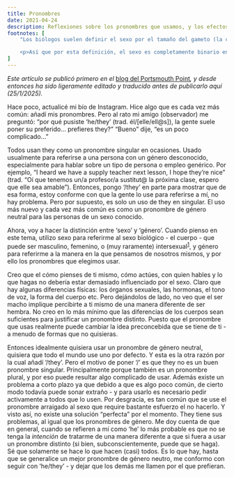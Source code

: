 ```yaml
---
title: Pronombres
date: 2021-04-24
description: Reflexiones sobre los pronombres que usamos, y los efectos que tienen en nosotros.
footnotes: [
    "Los biólogos suelen definir el sexo por el tamaño del gameto (la célula del sexo). El sexo con la célula más grande (el óvulo) es femenino, el más pequeño (el espermatozoide) masculino. Se usa en vez de los cromosomas u otros métodos porque es consistente en todo el reino animal y vegetal, y tiene en cuenta las especies que determinan el sexo por otras maneras (el miembro más grande/dominante de un grupo, hormonas, cambios causados por (potenciales) parejas sexuales, etc), o que son <a href='https://es.wikipedia.org/wiki/Hermafrodita'>hermafroditas</a>.</p>

    <p>Así que por esta definición, el sexo es completamente binario en los humanos. Sin embargo, creo que el ser intersexual puede ser lo suficientemente diferente que hace falta considerarlo en relación a los sexos humanos y especialmente al género y a los pronombres."
]
---
```


<em>Este artículo se publicó primero en el </em><a href="https://portsmouthpoint.blogspot.com/2021/04/pronouns.html">blog del Portsmouth Point</a><em>, y desde entonces ha sido ligeramente editado y traducido antes de publicarlo aquí (25/1/2025).</em>

Hace poco, actualicé mi bío de Instagram. Hice algo que es cada vez más común: añadí mis pronombres. Pero al rato mi amigo (observador) me preguntó: “por qué pusiste ‘he/they’ (trad. él/[elle/ell@s]), la gente suele poner su preferido… prefieres they?” “Bueno” dije, “es un poco complicado…”

Todos usan they como un pronombre singular en ocasiones. Usado usualmente para referirse a una persona con un género desconocido, especialmente para hablar sobre un tipo de persona o empleo genérico. Por ejemplo, “I heard we have a supply teacher next lesson, I hope they’re nice” (trad. “Oí que tenemos un/a profesor/a sustitut@ la próxima clase, espero que elle sea amable”). Entonces, pongo ‘/they’ en parte para mostrar que de esa forma, estoy conforme con que la gente lo use para referirse a mí, no hay problema. Pero por supuesto, es solo un uso de they en singular. El uso más nuevo y cada vez más común es como un pronombre de género neutral para las personas de un sexo conocido.

Ahora, voy a hacer la distinción entre ‘sexo’ y ‘género’. Cuando pienso en este tema, utilizo sexo para referirme al sexo biológico - el cuerpo - que puede ser masculino, femenino, o (muy raramente) intersexual<sup><a id="n-1" href="#fn-1">1</a></sup>, y género para referirme a la manera en la que pensamos de nosotros mismos, y por ello los pronombres que elegimos usar.

Creo que el cómo pienses de ti mismo, cómo actúes, con quien hables y lo que hagas no debería estar demasiado influenciado por el sexo. Claro que hay algunas diferencias físicas: los órganos sexuales, las hormonas, el tono de voz, la forma del cuerpo etc. Pero dejándolos de lado, no veo que el ser macho implique percibirte a ti mismo de una manera diferente de ser hembra. No creo en lo más mínimo que las diferencias de los cuerpos sean suficientes para justificar un pronombre distinto. Puesto que el pronombre que usas realmente puede cambiar la idea preconcebida que se tiene de ti - a menudo de formas que no quisieras.

Entonces idealmente quisiera usar un pronombre de género neutral, quisiera que todo el mundo use uno por defecto. Y esta es la otra razón por la cual añadí ‘/they’. Pero el motivo de poner ‘/’ es que they no es un buen pronombre singular. Principalmente porque también es un pronombre plural, y por eso puede resultar algo complicado de usar. Además existe un problema a corto plazo ya que debido a que es algo poco común, de cierto modo todavía puede sonar extraño - y para usarlo es necesario pedir activamente a todos que lo usen. Por desgracia, es tan común que se use el pronombre arraigado al sexo que require bastante esfuerzo el no hacerlo. Y visto así, no existe una solución “perfecta” por el momento. They tiene sus problemas, al igual que los pronombres de género. Me doy cuenta de que en general, cuando se refieren a mí como ‘he’ lo más probable es que no se tenga la <em>intención</em> de tratarme de una manera diferente a que si fuera a usar un pronombre distinto (si bien, subconscientemente, puede que se haga). Sé que solamente se hace lo que hacen (casi) todos. Es lo que hay, hasta que se generalice un mejor pronombre de género neutro, me conformo con seguir con ‘he/they’ - y dejar que los demás me llamen por el que prefieran.